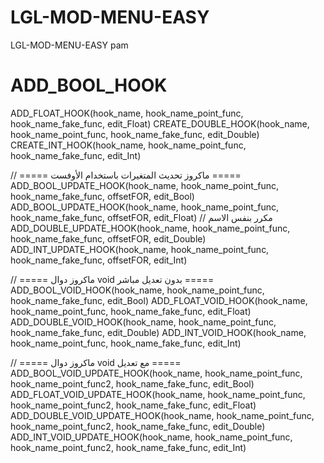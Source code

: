 # LGL-MOD-MENU-EASY
LGL-MOD-MENU-EASY
pam

# ADD_BOOL_HOOK

ADD_FLOAT_HOOK(hook_name, hook_name_point_func, hook_name_fake_func, edit_Float)
CREATE_DOUBLE_HOOK(hook_name, hook_name_point_func, hook_name_fake_func, edit_Double)
CREATE_INT_HOOK(hook_name, hook_name_point_func, hook_name_fake_func, edit_Int)

// ===== ماكروز تحديث المتغيرات باستخدام الأوفست =====
ADD_BOOL_UPDATE_HOOK(hook_name, hook_name_point_func, hook_name_fake_func, offsetFOR, edit_Bool)
ADD_BOOL_UPDATE_HOOK(hook_name, hook_name_point_func, hook_name_fake_func, offsetFOR, edit_Float) // مكرر بنفس الاسم
ADD_DOUBLE_UPDATE_HOOK(hook_name, hook_name_point_func, hook_name_fake_func, offsetFOR, edit_Double)
ADD_INT_UPDATE_HOOK(hook_name, hook_name_point_func, hook_name_fake_func, offsetFOR, edit_Int)

// ===== ماكروز دوال void بدون تعديل مباشر =====
ADD_BOOL_VOID_HOOK(hook_name, hook_name_point_func, hook_name_fake_func, edit_Bool)
ADD_FLOAT_VOID_HOOK(hook_name, hook_name_point_func, hook_name_fake_func, edit_Float)
ADD_DOUBLE_VOID_HOOK(hook_name, hook_name_point_func, hook_name_fake_func, edit_Double)
ADD_INT_VOID_HOOK(hook_name, hook_name_point_func, hook_name_fake_func, edit_Int)

// ===== ماكروز دوال void مع تعديل =====
ADD_BOOL_VOID_UPDATE_HOOK(hook_name, hook_name_point_func, hook_name_point_func2, hook_name_fake_func, edit_Bool)
ADD_FLOAT_VOID_UPDATE_HOOK(hook_name, hook_name_point_func, hook_name_point_func2, hook_name_fake_func, edit_Float)
ADD_DOUBLE_VOID_UPDATE_HOOK(hook_name, hook_name_point_func, hook_name_point_func2, hook_name_fake_func, edit_Double)
ADD_INT_VOID_UPDATE_HOOK(hook_name, hook_name_point_func, hook_name_point_func2, hook_name_fake_func, edit_Int)
